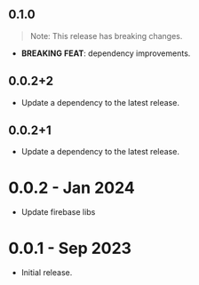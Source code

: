 ## 0.1.0

> Note: This release has breaking changes.

 - **BREAKING** **FEAT**: dependency improvements.

## 0.0.2+2

 - Update a dependency to the latest release.

## 0.0.2+1

 - Update a dependency to the latest release.

# 0.0.2 - Jan 2024

- Update firebase libs

# 0.0.1 - Sep 2023

- Initial release.
